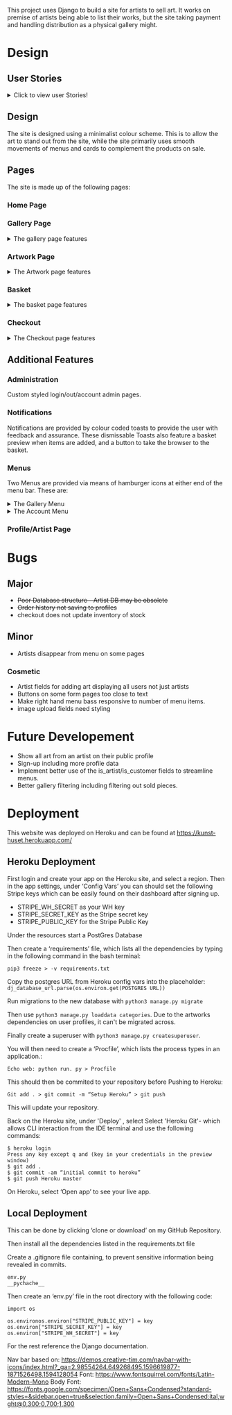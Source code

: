 This project uses Django to build a site for artists to sell art. It works on premise of artists being able to list their works, but the site taking payment and handling distribution as a physical gallery might.
# Design
## User Stories
<details>
  <summary>Click to view user Stories!</summary>

|   Id          	|   As a/an    	|   I want to be able to:                           	|   So I can                                                           	|
|---------------	|--------------	|---------------------------------------------------	|----------------------------------------------------------------------	|
|   Admin       	|              	|                                                   	|                                                                      	|
| 1             	|   Artist     	|   add work                                        	|   Add info and image of work                                         	|
| 2             	|   Artist     	|   edit work                                       	|   Edit info and image of work                                        	|
| 3             	|   Artist     	|   Remove work                                     	|   Remove info and image of work                                      	|
| 4             	|   Artist     	|   sell work                                       	|   Add info and image of work                                         	|
| 5             	|   Artist     	|   create a profile                                	|   Add info/create a portal about myself                              	|
|   Browsing    	|              	|                                                   	|                                                                      	|
| 6             	|   Buyers     	|   Can browse/look for work                        	|    To see an array of available works                                	|
| 7             	|   Buyers     	|   Can view details                                	|   To see more info about the piece of work                           	|
| 8             	|   Buyers     	|   Can view info about artist                      	|   To find pieces of work                                             	|
| 9             	|   Buyers     	|   Can search/filter                               	|   To find work by criteria                                           	|
|   Accounts    	|              	|                                                   	|                                                                      	|
| 10            	|   Buyer      	|   Can make account                                	|    Create an account to access history of purchases/save information 	|
| 11            	|   Artist     	|   Can make account                                	|    To manage profile information and see a history of works sold     	|
| 12            	|   Buyer      	|   Can edit account                                	|    To update info                                                    	|
| 13            	|   Artist     	|   Can edit account                                	|    To update info                                                    	|
| 14            	|   Buyer      	|   Can delete account                              	|    To remove info                                                    	|
| 15            	|   Artist     	|   Can delete account                              	|    To remove info                                                    	|
|   Purchasing  	|              	|                                                   	|                                                                      	|
| 16            	|   Buyer      	|   Can complete a payment                          	|    securely complete a Strip transaction                             	|
| 17            	|   Buyer      	|   Can view purchase details/total before payment  	|    ensure purchase details are correct                               	|
| 18            	|   Buyer      	|   Can provide shipping details                    	|    input correct info                                                	|
| 19            	|   Buyer      	|   View a puchase history                          	|                                                                      	|
| 20            	|   Artist     	|   View a history of items sold                    	|                                                                      	|
</details>

## Design
The site is designed using a minimalist colour scheme. This is to allow the art to stand out from the site, while the site primarily uses smooth movements of menus and cards to complement the products on sale.

## Pages
The site is made up of the following pages:

### Home Page

### Gallery Page

<details>
  <summary> The gallery page features</summary> 

- a gallery view of cards of the art
    - filterable ascending or descending by
        - price, 
        - title, 
        - artist, 
        - category
    - Searchable by
        - description, 
        - title, 
        - artist, 
        - medium
    - The search and filter provides feedback about what search terms have been used, how many items are returned, and provides a reset button.
- The cards feature: 
    - a cropped window into the artwork
    - a badge displaying the price, or "Sold" if the piece has been sold 
- On hover the cards additionally show: 
    - the title 
    - artist of the piece.
- Clicking on the card takes one to the Detail page of the art.
- A back to top button is provided for easy navigation.


</details>


### Artwork Page

<details>
  <summary> The Artwork page features</summary> 

- an overview of the piece
    - A clickable thumbnail of the piece
        - This opens a full screen view in a new tab
    - title, 
    - artist,
    - year/date produced, 
    - description, 
    - medium, 
    - dimensions/weight/duration as relevant 
    - quantity available
 - if the piece is available to buy:
    - A field to add a quantity to cart, limited by the quantity available
    - A button back to the gallery
 - if the piece has been sold
     - A button back to the gallery

</details>

### Basket
<details>
  <summary> The basket page features</summary> 

If there is nothing in the basket, text indicates the basket is empty and a button is provided to take the viewer back to the gallery.
If the basket holds contents the display provides:
- A summary of
    - sub total
    - shipping
    - VAT/sales tax
    - Grand Total
- an overview of the pieces in the basket displayed as cards similar to those in the Gallery view so the view has a visual ideas of artworks in the basket, however with the following changes:
    - A remove button to remove from basket
    - quantity and total price shown on the card
    - title,
    - artist
    - medium 
    - the cards aren't clickable other than the remove button.
 - The page features buttons to checkout, or return to gallery.

</details>

### Checkout

<details>
  <summary> The Checkout page features</summary> 

- A summary of
    - sub total
    - shipping
    - VAT/sales tax
    - Grand Total
- an overview of the pieces in the basket displayed as cards exactly as shown in the basket view, however with remove button removed.
    - A 3 step slider for input of:
        - contact details on slide
        - shipping details on second page
            - with an option to store if logged in,
                - or otherwise providing a log-in or register link
        - payment details on the third page.
        - An order summary presented after checkout
        - Defensive design that ensures an order is created from return stripe webhook, in the case of a failure on the front end to create an order.

</details>

## Additional Features
### Administration
Custom styled login/out/account admin pages.

### Notifications
Notifications are provided by colour coded toasts to provide the user with feedback and assurance. These dismissable Toasts also feature a basket preview when items are added, and a button to take the browser to the basket.

### Menus
Two Menus are provided via means of hamburger icons at either end of the menu bar. These are:
<details>
  <summary> The Gallery Menu</summary> 

This provides navigation of the art related elements with filters for categories, direct links to artists profiles, home and the unfiltered gallery.

</details>

<details>
  <summary> The Account Menu</summary> 

This provides navigation of the account and purchasing related elements and displays:
 - for non-logged in users:
    - login/register options
    - basket total and link
 - for logged in users:
    - account management
    - logout option
    - basket total and link
 - for superusers:
    - Administration portal
    - account management
    - logout option
    - basket total and link

</details>

### Profile/Artist Page

# Bugs
## Major
 - ~~Poor Database structure - Artist DB may be obsolete~~
 - ~~Order history not saving to profiles~~
 - checkout does not update inventory of stock

## Minor
- Artists disappear from menu on some pages

### Cosmetic
- Artist fields for adding art displaying all users not just artists
- Buttons on some form pages too close to text
- Make right hand menu bass responsive to number of menu items.
- image upload fields need styling


# Future Developement
 - Show all art from an artist on their public profile
 - Sign-up including more profile data
 - Implement better use of the is_artist/is_customer fields to streamline menus.
 - Better gallery filtering including filtering out sold pieces.



# Deployment
This website was deployed on Heroku and can be found at https://kunst-huset.herokuapp.com/

## Heroku Deployment
First login and create your app on the Heroku site, and select a region. Then in the app settings, under ‘Config Vars’ you can should set the following Stripe keys which can be easily found on their dashboard after signing up.
- STRIPE_WH_SECRET as your WH key
- STRIPE_SECRET_KEY as the Stripe secret key 
- STRIPE_PUBLIC_KEY for the Stripe Public Key

Under the resources start a PostGres Database

Then create a ‘requirements’ file, which lists all the dependencies by typing in the following command in the bash terminal:

```
pip3 freeze > -v requirements.txt
```

Copy the postgres URL from Heroku config vars into the placeholder: ```dj_database_url.parse(os.environ.get(POSTGRES URL))```

Run migrations to the new database with ```python3 manage.py migrate```

Then use ```python3 manage.py loaddata categories```. Due to the artworks dependencies on user profiles, it can't be migrated across.

Finally create a superuser with ```python3 manage.py createsuperuser```.


You will then need to create a ‘Procfile’, which lists the process types in an application.:
```
Echo web: python run. py > Procfile
```

This should then be commited to your repository before Pushing to Heroku:
```
Git add . > git commit -m “Setup Heroku” > git push
```

This will update your repository.


Back on the Heroku site, under 'Deploy' , select Select 'Heroku Git'- which allows CLI interaction from the IDE terminal and use the following commands:
```
$ heroku login 
Press any key except q and (key in your credentials in the preview window)
$ git add .
$ git commit -am “initial commit to heroku”
$ git push Heroku master
```


On Heroku, select ‘Open app’ to see your live app.

## Local Deployment
This can be done by clicking ‘clone or download’ on my GitHub Repository.

Then install all the dependencies listed in the requirements.txt file

Create a .gitignore file containing, to prevent sensitive information being revealed in commits.
```
env.py
__pychache__
```
Then create an ‘env.py’ file in the root directory with the following code:
```
import os

os.environos.environ["STRIPE_PUBLIC_KEY"] = key
os.environ["STRIPE_SECRET_KEY"] = key
os.environ["STRIPE_WH_SECRET"] = key
```

For the rest reference the Django documentation.



Nav bar based on: https://demos.creative-tim.com/navbar-with-icons/index.html?_ga=2.98554264.649268495.1596619877-1871526498.1594128054
Font: https://www.fontsquirrel.com/fonts/Latin-Modern-Mono
Body Font: https://fonts.google.com/specimen/Open+Sans+Condensed?standard-styles=&sidebar.open=true&selection.family=Open+Sans+Condensed:ital,wght@0,300;0,700;1,300